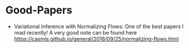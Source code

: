 # Good-Papers

- Variational Inference with Normalizing Flows: One of the best papers I read recently! A very good note can be found here
https://casmls.github.io/general/2016/09/25/normalizing-flows.html

